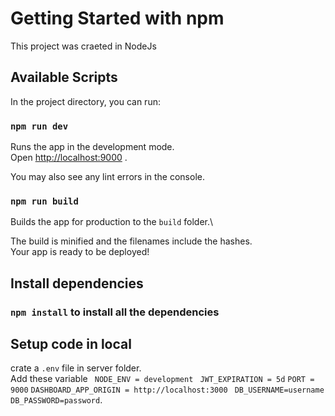 # Getting Started with npm 

This project was craeted in NodeJs

## Available Scripts

In the project directory, you can run:

### `npm run dev`

Runs the app in the development mode.\
Open [http://localhost:9000](http://localhost:9000) .

You may also see any lint errors in the console.

### `npm run build`

Builds the app for production to the `build` folder.\

The build is minified and the filenames include the hashes.\
Your app is ready to be deployed!


## Install dependencies

### `npm install` to install all the dependencies

## Setup code in local

crate a `.env` file in server folder.\
Add these variable ` NODE_ENV = development` ` JWT_EXPIRATION = 5d` `PORT = 9000` `DASHBOARD_APP_ORIGIN = http://localhost:3000` ` DB_USERNAME=username` `DB_PASSWORD=password`.




